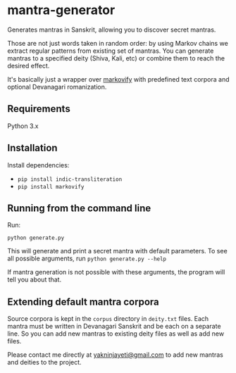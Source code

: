 # mantra-generator

Generates mantras in Sanskrit, allowing you to discover secret mantras. 

Those are not just words taken in random order: by using Markov chains we extract 
regular patterns from existing set of mantras. You can generate mantras to a specified
deity (Shiva, Kali, etc) or combine them to reach the desired effect.

It's basically just a wrapper over [markovify](https://github.com/jsvine/markovify)
with predefined text corpora and optional Devanagari romanization.

Requirements
------------

Python 3.x

Installation
------------

Install dependencies:

  - `pip install indic-transliteration`
  - `pip install markovify`

Running from the command line
-----------------------------

Run:

`python generate.py`

This will generate and print a secret mantra with default parameters. To see all possible
arguments, run `python generate.py --help`

If mantra generation is not possible with these arguments, the program will tell you about that.

Extending default mantra corpora
--------------------------------

Source corpora is kept in the `corpus` directory in `deity.txt` files. Each mantra must
be written in Devanagari Sanskrit and be each on a separate line. So you can add new
mantras to existing deity files as well as add new files. 

Please contact me directly at [yakninjayeti@gmail.com](mailto:yakninjayeti@gmail.com) to add new mantras and deities to the project.
